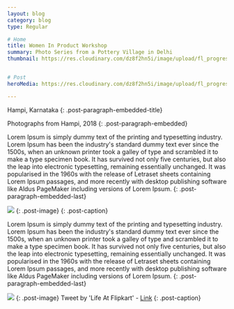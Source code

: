 ```yaml
---
layout: blog
category: blog
type: Regular

# Home
title: Women In Product Workshop
summary: Photo Series from a Pottery Village in Delhi
thumbnail: https://res.cloudinary.com/dz8f2hn5i/image/upload/fl_progressive/v1582745806/WIP/WIP_-_Thumbnail_gdv9of.png


# Post
heroMedia: https://res.cloudinary.com/dz8f2hn5i/image/upload/fl_progressive/v1582745806/WIP/WIP_srakgu.png

---
```


Hampi, Karnataka
{: .post-paragraph-embedded-title}

Photographs from Hampi, 2018
{: .post-paragraph-embedded}

Lorem Ipsum is simply dummy text of the printing and typesetting industry. Lorem Ipsum has been the industry's standard dummy text ever since the 1500s, when an unknown printer took a galley of type and scrambled it to make a type specimen book. It has survived not only five centuries, but also the leap into electronic typesetting, remaining essentially unchanged. It was popularised in the 1960s with the release of Letraset sheets containing Lorem Ipsum passages, and more recently with desktop publishing software like Aldus PageMaker including versions of Lorem Ipsum.
{: .post-paragraph-embedded-last}

<img src="https://res.cloudinary.com/dz8f2hn5i/image/upload/fl_progressive/v1582745807/WIP/persona_ioubtc.png">
{: .post-image} 
{: .post-caption}

Lorem Ipsum is simply dummy text of the printing and typesetting industry. Lorem Ipsum has been the industry's standard dummy text ever since the 1500s, when an unknown printer took a galley of type and scrambled it to make a type specimen book. It has survived not only five centuries, but also the leap into electronic typesetting, remaining essentially unchanged. It was popularised in the 1960s with the release of Letraset sheets containing Lorem Ipsum passages, and more recently with desktop publishing software like Aldus PageMaker including versions of Lorem Ipsum.
{: .post-paragraph-embedded-last}


<img src="https://res.cloudinary.com/dz8f2hn5i/image/upload/fl_progressive/v1582745869/WIP/collage-wip_bvjkdi.png">
{: .post-image} 
Tweet by 'Life At Flipkart' - <a href="https://twitter.com/WorkAtFlipkart/status/1198181713387511808?ref_src=twsrc%5Etfw%7Ctwcamp%5Etweetembed&ref_url=notion%3A%2F%2Fwww.notion.so%2Feshaankaul29%2FWomen-in-Product-854232fb7229430b9a1be79aecd8f8e2" target="_blank">Link</a>
{: .post-caption}



















